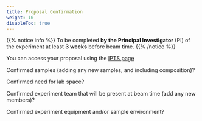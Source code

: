 ```yaml
---
title: Proposal Confirmation
weight: 10
disableToc: true
---
```


{{% notice info %}}
To be completed **by the Principal Investigator** (PI) of the experiment at least **3 weeks** before beam time.
{{% /notice %}}

You can access your proposal using the [IPTS page](https://extidp.ornl.gov/idp/SSO.saml2?SAMLRequest=hZJfb4IwFMW%2FCuk7IAjTNUACiImJ%2BxPZ9rCXpcHrbAJt11uc%2B%2FYrmE334p6a3p7T%2Bzu3TZB1raJ5b%2FZiAx89oHGOXSuQjgcp6bWgkiFHKlgHSE1D6%2FxuTUNvQpWWRjayJReW6w6GCNpwKYizWqTkLYiKqMiLOFjOgqqYVmU8m1fTMq6q%2FGZ%2BG0TEeQGNVp8Sa7cmxB5WAg0TxpYmwcwNQjcMn8KARjEN56%2FEWdgMXDAzuvbGKKS%2BD0fDt8qTWrTeuzz4duPX9YM3IIfEKaVAGK68Bt%2BcRLTptbaryzvV8oYb4iylbmCcYUp2rEUYSB9tWH6A30r%2Bk31o1nega9AH3sDzZn3mRIFMqcCz6xm2g7aVwlcSzQZQDRgkSwZ0Og5EZ9fsiX%2BpTE4Pfm%2FTrRaP0gb4GvA79k%2F4ocK37m6UUqOZQG6HYGNZts9SAzM2qtE9ED87tfz7rbJv&RelayState=https%3A%2F%2Fsnsapp1.sns.ornl.gov%2Fxprod%2Ff%3Fp%3D100%3A1)

<i class='fa fa-square-o'></i> Confirmed samples (adding any new samples, and including composition)?

<i class='fa fa-square-o'></i> Confirmed need for lab space?

<i class='fa fa-square-o'></i> Confirmed experiment team that will be present at beam time (add any new members)?

<i class='fa fa-square-o'></i> Confirmed experiment equipment and/or sample environment?


